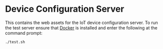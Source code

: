 # Device Configuration Server

This contains the web assets for the IoT device configuration server. To run the test server ensure that [Docker](https://docker.io) is installed and enter the following at the command prompt:

```bash
./test.sh
```
